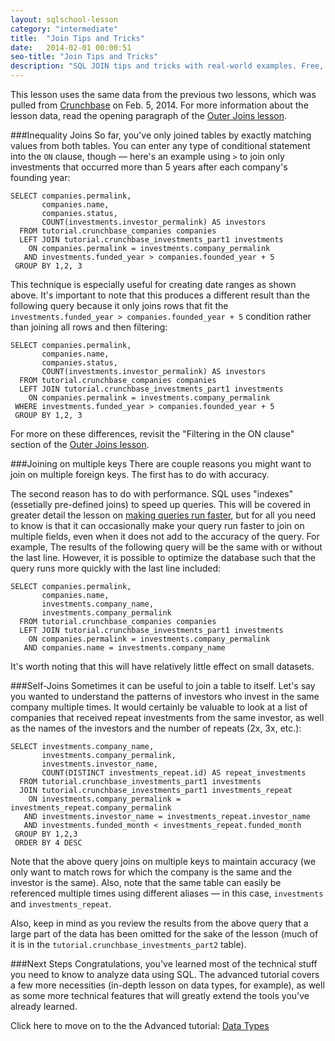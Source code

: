 ```yaml
---
layout: sqlschool-lesson
category: "intermediate"
title:  "Join Tips and Tricks"
date:   2014-02-01 00:00:51
seo-title: "Join Tips and Tricks"
description: "SQL JOIN tips and tricks with real-world examples. Free, interactive SQL tutorials to develop your data analysis skills."
---
```


This lesson uses the same data from the previous two lessons, which was pulled from [Crunchbase](http://info.crunchbase.com/about/crunchbase-data-exports/) on Feb. 5, 2014. For more information about the lesson data, read the opening paragraph of the [Outer Joins lesson](/intermediate/outer-joins.html).

###Inequality Joins
So far, you've only joined tables by exactly matching values from both tables. You can enter any type of conditional statement into the `ON` clause, though &mdash; here's an example using `>` to join only investments that occurred more than 5 years after each company's founding year:

    SELECT companies.permalink,
           companies.name,
           companies.status,
           COUNT(investments.investor_permalink) AS investors
      FROM tutorial.crunchbase_companies companies
      LEFT JOIN tutorial.crunchbase_investments_part1 investments
        ON companies.permalink = investments.company_permalink
       AND investments.funded_year > companies.founded_year + 5
     GROUP BY 1,2, 3

This technique is especially useful for creating date ranges as shown above. It's important to note that this produces a different result than the following query because it only joins rows that fit the `investments.funded_year > companies.founded_year + 5` condition rather than joining all rows and then filtering:

    SELECT companies.permalink,
           companies.name,
           companies.status,
           COUNT(investments.investor_permalink) AS investors
      FROM tutorial.crunchbase_companies companies
      LEFT JOIN tutorial.crunchbase_investments_part1 investments
        ON companies.permalink = investments.company_permalink
     WHERE investments.funded_year > companies.founded_year + 5
     GROUP BY 1,2, 3

For more on these differences, revisit the "Filtering in the ON clause" section of the [Outer Joins lesson](/intermediate/outer-joins.html).

<!--
<div class="practice-prob">
  Write a query that 
</div>
<div class="practice-prob-answer">
  <a href="" target="_blank">See the Answer &raquo;</a>
</div>
-->

###Joining on multiple keys
There are couple reasons you might want to join on multiple foreign keys. The first has to do with accuracy.

<!--
- explain subcategories
- example

<div class="practice-prob">
  Write a query that 
</div>
<div class="practice-prob-answer">
  <a href="" target="_blank">See the Answer &raquo;</a>
</div>
-->

The second reason has to do with performance. SQL uses "indexes" (essetially pre-defined joins) to speed up queries. This will be covered in greater detail the lesson on [making queries run faster](/advanced/faster-queries.html), but for all you need to know is that it can occasionally make your query run faster to join on multiple fields, even when it does not add to the accuracy of the query. For example, The results of the following query will be the same with or without the last line. However, it is possible to optimize the database such that the query runs more quickly with the last line included:

    SELECT companies.permalink,
           companies.name,
           investments.company_name,
           investments.company_permalink
      FROM tutorial.crunchbase_companies companies
      LEFT JOIN tutorial.crunchbase_investments_part1 investments
        ON companies.permalink = investments.company_permalink
       AND companies.name = investments.company_name
   
It's worth noting that this will have relatively little effect on small datasets.

###Self-Joins
Sometimes it can be useful to join a table to itself. Let's say you wanted to understand the patterns of investors who invest in the same company multiple times. It would certainly be valuable to look at a list of companies that received repeat investments from the same investor, as well as the names of the investors and the number of repeats (2x, 3x, etc.):

    SELECT investments.company_name,
           investments.company_permalink,
           investments.investor_name,
           COUNT(DISTINCT investments_repeat.id) AS repeat_investments
      FROM tutorial.crunchbase_investments_part1 investments
      JOIN tutorial.crunchbase_investments_part1 investments_repeat
        ON investments.company_permalink = investments_repeat.company_permalink
       AND investments.investor_name = investments_repeat.investor_name
       AND investments.funded_month < investments_repeat.funded_month
     GROUP BY 1,2,3
     ORDER BY 4 DESC

Note that the above query joins on multiple keys to maintain accuracy (we only want to match rows for which the company is the same and the investor is the same). Also, note that the same table can easily be referenced multiple times using different aliases &mdash; in this case, `investments` and `investments_repeat`.

Also, keep in mind as you review the results from the above query that a large part of the data has been omitted for the sake of the lesson (much of it is in the `tutorial.crunchbase_investments_part2` table).

<!--
<div class="practice-prob">
  Write a query that 
</div>
<div class="practice-prob-answer">
  <a href="" target="_blank">See the Answer &raquo;</a>
</div>
-->

<!--
###Joining Multiple Tables
-->

###Next Steps
Congratulations, you've learned most of the technical stuff you need to know to analyze data using SQL. The advanced tutorial covers a few more necessities (in-depth lesson on data types, for example), as well as some more technical features that will greatly extend the tools you've already learned.

<!-- some sort of inspiration, datasets, ways to apply what is learned.-->

Click here to move on to the the Advanced tutorial: [Data Types](/advanced/data-types.html)